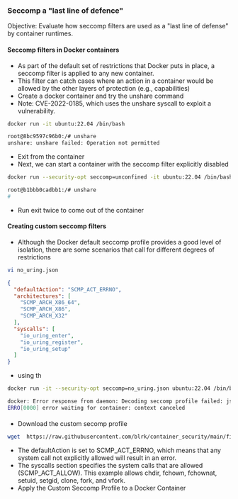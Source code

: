 ### Seccomp a "last line of defence"
Objective: Evaluate how seccomp filters are used as a "last line of defense" by container runtimes.

#### Seccomp filters in Docker containers
* As part of the default set of restrictions that Docker puts in place, a seccomp filter is applied to any new container.
* This filter can catch cases where an action in a container would be allowed by the other layers of protection (e.g., capabilities)
* Create a docker container and try the unshare command
* Note: CVE-2022-0185, which uses the unshare syscall to exploit a vulnerability.
```bash
docker run -it ubuntu:22.04 /bin/bash

root@8bc9597c96b0:/# unshare
unshare: unshare failed: Operation not permitted
```
* Exit from the container
* Next, we can start a container with the seccomp filter explicitly disabled
```bash
docker run --security-opt seccomp=unconfined -it ubuntu:22.04 /bin/bash

root@b1bbb0cadbb1:/# unshare
# 
```
* Run exit twice to come out of the container
#### Creating custom seccomp filters
* Although the Docker default seccomp profile provides a good level of isolation, there are some scenarios that call for different degrees of restrictions
```bash
vi no_uring.json
```
```json
{
  "defaultAction": "SCMP_ACT_ERRNO",
  "architectures": [
    "SCMP_ARCH_X86_64",
    "SCMP_ARCH_X86",
    "SCMP_ARCH_X32"
  ],
  "syscalls": [
    "io_uring_enter",
    "io_uring_register",
    "io_uring_setup"
  ]
}
```
* using th
```bash
docker run -it --security-opt seccomp=no_uring.json ubuntu:22.04 /bin/bash

docker: Error response from daemon: Decoding seccomp profile failed: json: cannot unmarshal string into Go struct field Seccomp.syscalls of type seccomp.Syscall.
ERRO[0000] error waiting for container: context canceled 
```
#### 
* Download the custom secomp profile
```bash
wget  https://raw.githubusercontent.com/blrk/container_security/main/files/custom-seccomp.json
```
* The defaultAction is set to SCMP_ACT_ERRNO, which means that any system call not explicitly allowed will result in an error.
* The syscalls section specifies the system calls that are allowed (SCMP_ACT_ALLOW). This example allows chdir, fchown, fchownat, setuid, setgid, clone, fork, and vfork.
* Apply the Custom Seccomp Profile to a Docker Container
```bash

```